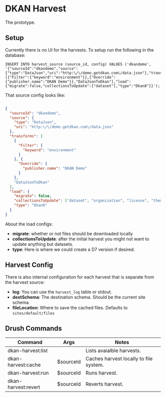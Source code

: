 # DKAN Harvest

The prototype.

## Setup

Currently there is no UI for the harvests. To setup run the following in the database:

```
INSERT INTO harvest_source (source_id, config) VALUES ('dkandemo', '{"sourceId":"dkandemo","source":{"type":"DataJson","uri":"http:\/\/demo.getdkan.com\/data.json"},"transforms":[{"Filter":{"keyword":"environment"}},{"Override":{"publisher.name":"DKAN Demo"}},"DataJsonToDkan"],"load":{"migrate":false,"collectionsToUpdate":["dataset"],"type":"Dkan8"}}');
```

That source config looks like:

```json

{
  "sourceId": "dkandemo",
  "source": {
    "type": "DataJson",
    "uri": "http:\/\/demo.getdkan.com\/data.json"
  },
  "transforms": [
    {
      "Filter": {
        "keyword": "environment"
      }
    }, {
      "Override": {
        "publisher.name": "DKAN Demo"
      }
    },
    "DataJsonToDkan"
  ],
  "load": {
    "migrate": false,
    "collectionsToUpdate": ["dataset", "organization", "license", "theme", "keyword"],
    "type": "Dkan8"
  }
}
```

About the load configs:

* **migrate**: whether or not files should be downloaded locally
* **collectionsToUpdate**: after the initial harvest you might not want to update anything but datasets.
* **type**: Here is where we could create a D7 version if desired.

## Harvest Config

There is also internal configuration for each harvest that is separate from the harvest source:

* **log**: You can use the ``harvest_log`` table or stdout.
* **destSchema**: The destination schema. Should be the current site schema.
* **fileLocation**: Where to save the cached files. Defaults to ``sites/default/files``

## Drush Commands

| Command | Args |  Notes |
|-------| ----|-----|
| dkan-harvest:list | | Lists avaialble harvests.|
| dkan-harvest:cache | $sourceId  | Caches harvest locally  to file system. |
| dkan-harvest:run | $sourceId  | Runs harvest. |
| dkan-harvest:revert | $sourceId  | Reverts harvest. |

